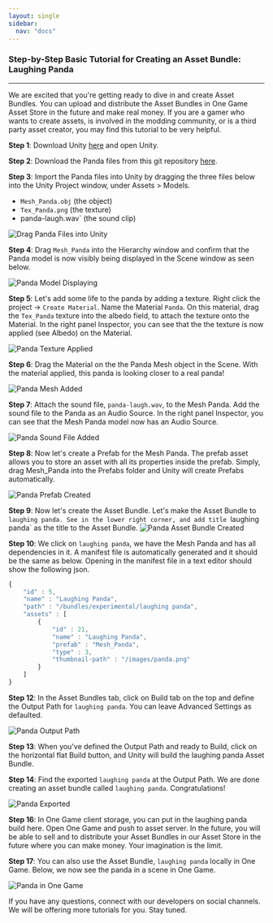 ```yaml
---
layout: single
sidebar:
  nav: "docs"
---
```


### Step-by-Step Basic Tutorial for Creating an Asset Bundle: Laughing Panda
-----------------------------------------------------------------------------

We are excited that you're getting ready to dive in and create Asset Bundles. You can upload and distribute the Asset Bundles in One Game Asset Store in the future and make real money. If you are a gamer who wants to create assets, is involved in the modding community, or is a third party asset creator, you may find this tutorial to be very helpful.

**Step 1**: Download Unity [here](https://unity3d.com/get-unity/download) and open Unity.


**Step 2**: Download the Panda files from this git repository [here](https://github.com/OneGameFoundation/docs/tree/master/assets/Mesh_Panda).

**Step 3**: Import the Panda files into Unity by dragging the three files below into the Unity Project window, under Assets > Models.

* `Mesh_Panda.obj` (the object)
* `Tex_Panda.png` (the texture)
* panda-laugh.wav` (the sound clip)

![Drag Panda Files into Unity](https://raw.githubusercontent.com/OneGameFoundation/docs/master/assets/screenshots-laughing-panda/screenshot-step2.png)


**Step 4**: Drag `Mesh_Panda` into the Hierarchy window and confirm that the Panda model is now visibly being displayed in the Scene window as seen below.

![Panda Model Displaying](https://raw.githubusercontent.com/OneGameFoundation/docs/master/assets/screenshots-laughing-panda/screenshot-step3.png)


**Step 5**: Let's add some life to the panda by adding a texture. Right click the project -> `Create Material`. Name the Material `Panda`. On this material, drag the `Tex_Panda` texture into the albedo field, to attach the texture onto the Material. In the right panel Inspector, you can see that the the texture is now applied (see Albedo) on the Material. 

![Panda Texture Applied](https://raw.githubusercontent.com/OneGameFoundation/docs/master/assets/screenshots-laughing-panda/screenshot-step3.png)


**Step 6**: Drag the Material on the the Panda Mesh object in the Scene. With the material applied, this panda is looking closer to a real panda!

![Panda Mesh Added](https://raw.githubusercontent.com/OneGameFoundation/docs/master/assets/screenshots-laughing-panda/screenshot-step4.png)


**Step 7**: Attach the sound file, `panda-laugh.wav`, to the Mesh Panda. Add the sound file to the Panda as an Audio Source. In the right panel Inspector, you can see that the Mesh Panda model now has an Audio Source.

![Panda Sound File Added](https://raw.githubusercontent.com/OneGameFoundation/docs/master/assets/screenshots-laughing-panda/screenshot-step5.png)


**Step 8**: Now let's create a Prefab for the Mesh Panda. The prefab asset allows you to store an asset with all its properties inside the prefab. Simply, drag Mesh_Panda into the Prefabs folder and Unity will create Prefabs automatically.

![Panda Prefab Created](https://raw.githubusercontent.com/OneGameFoundation/docs/master/assets/screenshots-laughing-panda/screenshot-step6.png)


**Step 9**: Now let's create the Asset Bundle. Let's make the Asset Bundle to `laughing panda. See in the lower right corner, and add title `laughing panda` as the title to the Asset Bundle.
![Panda Asset Bundle Created](https://raw.githubusercontent.com/OneGameFoundation/docs/master/assets/screenshots-laughing-panda/screenshot-step7.png)


**Step 10**: We click on `laughing panda`, we have the Mesh Panda and has all dependencies in it. A manifest file is automatically generated and it should be the same as below. Opening in the manifest file in a text editor should show the following json.

```javascript
{
    "id" : 5,
    "name" : "Laughing Panda",
    "path" : "/bundles/experimental/laughing panda",
    "assets" : [
        {
            "id" : 21,
            "name" : "Laughing Panda",
            "prefab" : "Mesh_Panda",
            "type" : 3,
            "thumbnail-path" : "/images/panda.png"
        }
    ]
}
```

**Step 12**: In the Asset Bundles tab, click on Build tab on the top and define the Output Path for `laughing panda`. You can leave Advanced Settings as defaulted.

![Panda Output Path](https://raw.githubusercontent.com/OneGameFoundation/docs/master/assets/screenshots-laughing-panda/screenshot-step8.png)


**Step 13**: When you've defined the Output Path and ready to Build, click on the horizontal flat Build button, and Unity will build the laughing panda Asset Bundle.

**Step 14**: Find the exported `laughing panda` at the Output Path. We are done creating an asset bundle called `laughing panda`. Congratulations!

![Panda Exported](https://raw.githubusercontent.com/OneGameFoundation/docs/master/assets/screenshots-laughing-panda/screenshot-step9.png)


**Step 16**: In One Game client storage, you can put in the laughing panda build here. Open One Game and push to asset server. In the future, you will be able to sell and to distribute your Asset Bundles in our Asset Store in the future where you can make money. Your imagination is the limit.

**Step 17**: You can also use the Asset Bundle, `laughing panda` locally in One Game. Below, we now see the panda in a scene in One Game.

![Panda in One Game](https://raw.githubusercontent.com/OneGameFoundation/docs/master/assets/screenshots-laughing-panda/screenshot-step10.png)

If you have any questions, connect with our developers on social channels. We will be offering more tutorials for you. Stay tuned.



